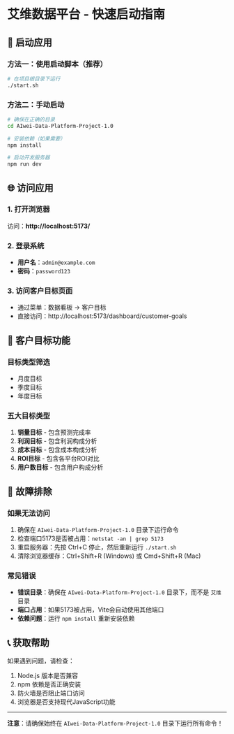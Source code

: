 # 艾维数据平台 - 快速启动指南

## 🚀 启动应用

### 方法一：使用启动脚本（推荐）
```bash
# 在项目根目录下运行
./start.sh
```

### 方法二：手动启动
```bash
# 确保在正确的目录
cd AIwei-Data-Platform-Project-1.0

# 安装依赖（如果需要）
npm install

# 启动开发服务器
npm run dev
```

## 🌐 访问应用

### 1. 打开浏览器
访问：**http://localhost:5173/**

### 2. 登录系统
- **用户名**：`admin@example.com`
- **密码**：`password123`

### 3. 访问客户目标页面
- 通过菜单：数据看板 → 客户目标
- 直接访问：http://localhost:5173/dashboard/customer-goals

## 🎯 客户目标功能

### 目标类型筛选
- 月度目标
- 季度目标  
- 年度目标

### 五大目标类型
1. **销量目标** - 包含预测完成率
2. **利润目标** - 包含利润构成分析
3. **成本目标** - 包含成本构成分析
4. **ROI目标** - 包含各平台ROI对比
5. **用户数目标** - 包含用户构成分析

## 🔧 故障排除

### 如果无法访问
1. 确保在 `AIwei-Data-Platform-Project-1.0` 目录下运行命令
2. 检查端口5173是否被占用：`netstat -an | grep 5173`
3. 重启服务器：先按 Ctrl+C 停止，然后重新运行 `./start.sh`
4. 清除浏览器缓存：Ctrl+Shift+R (Windows) 或 Cmd+Shift+R (Mac)

### 常见错误
- **错误目录**：确保在 `AIwei-Data-Platform-Project-1.0` 目录下，而不是 `艾维` 目录
- **端口占用**：如果5173被占用，Vite会自动使用其他端口
- **依赖问题**：运行 `npm install` 重新安装依赖

## 📞 获取帮助

如果遇到问题，请检查：
1. Node.js 版本是否兼容
2. npm 依赖是否正确安装
3. 防火墙是否阻止端口访问
4. 浏览器是否支持现代JavaScript功能

---

**注意**：请确保始终在 `AIwei-Data-Platform-Project-1.0` 目录下运行所有命令！ 